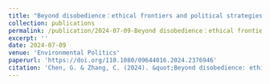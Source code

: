```yaml
---
title: "Beyond disobedience：ethical frontiers and political strategies in the climate crisis"
collection: publications
permalink: /publication/2024-07-09-Beyond disobedience：ethical frontiers and political strategies in the climate crisis
excerpt: ''
date: 2024-07-09
venue: 'Environmental Politics'
paperurl: 'https://doi.org/110.1080/09644016.2024.2376946'
citation: 'Chen, G. & Zhang, C. (2024). &quot;Beyond disobedience: ethical frontiers and political strategies in the climate crisis.&quot; <i>Environmental Politics</i>. 1-3.'
---
```

